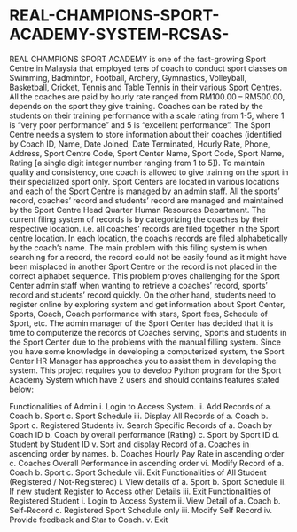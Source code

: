 # REAL-CHAMPIONS-SPORT-ACADEMY-SYSTEM-RCSAS-
REAL CHAMPIONS SPORT ACADEMY is one of the fast-growing Sport Centre in Malaysia that employed tens of coach to conduct sport classes on Swimming, Badminton, Football, Archery, Gymnastics, Volleyball, Basketball, Cricket, Tennis and Table Tennis in their various Sport Centres. All the coaches are paid by hourly rate ranged from RM100.00 – RM500.00, depends on the sport they give training. Coaches can be rated by the students on their training performance with a scale rating from 1-5, where 1 is “very poor performance” and 5 is “excellent performance”. The Sport Centre needs a system to store information about their coaches (identified by Coach ID, Name, Date Joined, Date Terminated, Hourly Rate, Phone, Address, Sport Centre Code, Sport Center Name, Sport Code, Sport Name, Rating [a single digit integer number ranging from 1 to 5]). To maintain quality and consistency, one coach is allowed to give training on the sport in their specialized sport only. 
Sport Centers are located in various locations and each of the Sport Centre is managed by an admin staff. All the sports’ record, coaches’ record and students’ record are managed and maintained by the Sport Centre Head Quarter Human Resources Department. The current filing system of records is by categorizing the coaches by their respective location. i.e. all coaches’ records are filed together in the Sport centre location. In each location, the coach’s records are filed alphabetically by the coach’s name. The main problem with this filing system is when searching for a record, the record could not be easily found as it might have been misplaced in another Sport Centre or the record is not placed in the correct alphabet sequence. This problem proves challenging for the Sport Center admin staff when wanting to retrieve a coaches’ record, sports’ record and students’ record quickly.
 On the other hand, students need to register online by exploring system and get information about Sport Center, Sports, Coach, Coach performance with stars, Sport fees, Schedule of Sport, etc. The admin manager of the Sport Center has decided that it is time to computerize the records of Coaches serving, Sports and students in the Sport Center due to the problems with the manual filling system. Since you have some knowledge in developing a computerized system, the Sport Center HR Manager has approaches you to assist them in developing the system.
This project requires you to develop Python program for the Sport Academy System which 
have 2 users and should contains features stated below:

Functionalities of Admin
i. Login to Access System.
ii. Add Records of
a. Coach
b. Sport
c. Sport Schedule
iii. Display All Records of
a. Coach
b. Sport
c. Registered Students
iv. Search Specific Records of
a. Coach by Coach ID 
b. Coach by overall performance (Rating)
c. Sport by Sport ID
d. Student by Student ID
v. Sort and display Record of
a. Coaches in ascending order by names.
b. Coaches Hourly Pay Rate in ascending order 
c. Coaches Overall Performance in ascending order 
vi. Modify Record of
a. Coach
b. Sport
c. Sport Schedule
vii. Exit
Functionalities of All Student (Registered / Not-Registered)
i. View details of
a. Sport
b. Sport Schedule
ii. If new student Register to Access other Details
iii. Exit
Functionalities of Registered Student
i. Login to Access System
ii. View Detail of
a. Coach
b. Self-Record
c. Registered Sport Schedule only
iii. Modify Self Record
iv. Provide feedback and Star to Coach.
v. Exit

